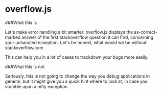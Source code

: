 overflow.js
===========

###What this is

Let's make error handling a bit smarter. overflow.js displays the as-correct-marked answer of the first stackoverflow question it can find, concerning your unhandled ecxeption. Let's be honest, what would we be without stackoverflow.com

This can help you in a lot of cases to trackdown your bugs more easily.

###What this is not

Seriously, this is not going to change the way you debug applications in general, but it might give you a quick hint where to look at, in case you stumble upon a nifty exception.
